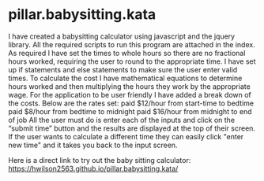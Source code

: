 # pillar.babysitting.kata
I have created a babysitting calculator using javascript and the jquery library.
All the required scripts to run this program are attached in the index. 
As required I have set the times to whole hours so there are no fractional hours worked, requiring the user to round to the appropriate time. 
I have set up if statements and else statements to make sure the user enter valid times.
To calculate the cost I have mathematical equations to determine hours worked and then multiplying the hours  they work by the appropriate wage.
For the application to be user friendly I have added a break down of the costs. Below are the rates set: 
  paid $12/hour from start-time to bedtime
  paid $8/hour from bedtime to midnight
  paid $16/hour from midnight to end of job
All the user must do is enter each of the inputs and click on the “submit time” button and the results are displayed at the top of their screen.
If the user wants to calculate a different time they can easily click "enter new time" and it takes you back to the input screen.

Here is a direct link to try out the baby sitting calculator: https://hwilson2563.github.io/pillar.babysitting.kata/ 
